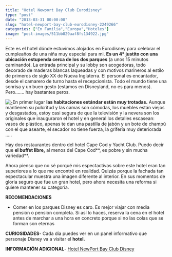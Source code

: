 ```yaml
---
title: "Hotel Newport Bay Club Eurodisney"
type: "post"
date: "2013-03-31 00:00:00"
slug: "hotel-newport-bay-club-eurodisney-2249266"
categories: ["En Familia","Europa","Hoteles"]
image: "post-images/511bb829aaf8fs134922.jpg"
---
```


   
  
Este es el hotel dónde estuvimos alojados en Eurodisney para celebrar el cumpleaños de una niña muy especial para mi. **Es un 4\* justito con una ubicación estupenda cerca de los** **dos parques** (a unos 15 minutos caminando). La entrada principal y su lobby son acogedoras, todo decorado de maderas blancas laqueadas y con motivos marineros al estilo de primeros de siglo XX de Nueva Inglaterra. El personal es encantador, desde el camarero de turno hasta el recepcionista. Todo el mundo tiene una sonrisa y un buen gesto (estamos en Disneyland, no es para menos). Pero....... hay bastantes peros.  
  
[![ - ](post-images/511bb829aaf8fs134922.jpg "detalle del bar club Hotel Newport Disney by missviajes")](post-images/511bb829aaf8fs134922.jpg)En primer lugar **las habitaciones estándar están muy trotadas.** Aunque mantienen su pulcritud y las camas son cómodas, los muebles están viejos y desgastados, estoy casi segura de que la televisión y la nevera son los originales que inauguraron el hotel y en general los detalles escasean: vasos de plástico, apenas te dan una pastilla de jabón y un bote de champú con el que asearte, el secador no tiene fuerza, la grifería muy deteriorada .....  
  
Hay dos restaurantes dentro del hotel Cape Cod y Yacht Club. Puedo decir que **el buffet libre,** al menos del Cape Cod**, es pobre y sin mucha variedad**.  
  
Ahora pienso que no sé porqué mis espectactivas sobre este hotel eran tan superiores a lo que me encontré en realidad. Quizás porque la fachada tan espectacular muestra una imagen diferente al interior. En sus momentos de gloria seguro que fue un gran hotel, pero ahora necesita una reforma si quiere mantener su categoria.  
  
**RECOMENDACIONES**

- Comer en los parques Disney es caro. Es mejor viajar con media pensión o pensión completa. Si así lo haces, reserva la cena en el hotel antes de marchar a una hora en concreto porque si no las colas que se forman son eternas

**CURIOSIDADES**- Cada día puedes ver en un panel informativo que personaje Disney va a visitar el **hotel.**

**INFORMACIÓN ADICIONAL**- [ Hotel NewPort Bay Club Disney](http://www.booking.com/hotel/fr/disney-39-s-newport-bay-club-r.html?aid=1294466&no_rooms=1&group_adults=1)
